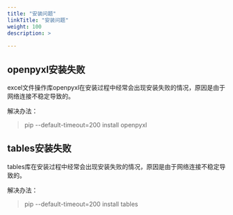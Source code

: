 ```yaml
---
title: "安装问题"
linkTitle: "安装问题"
weight: 100
description: >
  
---
```


## openpyxl安装失败

excel文件操作库openpyxl在安装过程中经常会出现安装失败的情况，原因是由于网络连接不稳定导致的。

解决办法：

> pip --default-timeout=200 install openpyxl


## tables安装失败

tables库在安装过程中经常会出现安装失败的情况，原因是由于网络连接不稳定导致的。


解决办法：

> pip --default-timeout=200 install tables